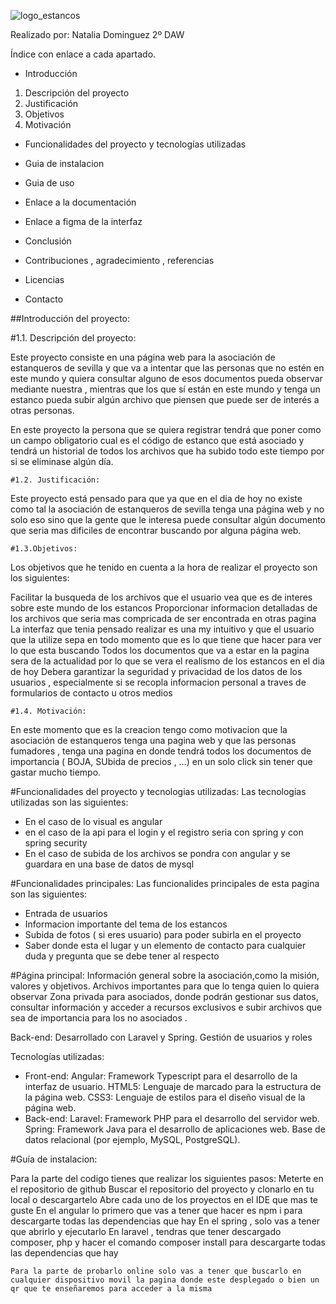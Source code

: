 



![logo_estancos](https://estanquerosdesevilla.com/wp-content/uploads/2023/10/Logo-Principal-e1696517438933.png)


Realizado por: 
Natalia Dominguez
2º DAW





Índice con enlace a cada apartado.

* Introducción

1. Descripción del proyecto
2. Justificación
3. Objetivos
4. Motivación

* Funcionalidades del proyecto y tecnologías utilizadas

* Guia de instalacion

* Guia de uso

* Enlace a la documentación

* Enlace a figma de la interfaz

* Conclusión

* Contribuciones , agradecimiento , referencias

* Licencias

* Contacto














##Introducción del proyecto:

#1.1. Descripción del proyecto: 

Este proyecto consiste en una página web para la asociación de estanqueros de sevilla y que va a intentar que las personas que no estén en este mundo y quiera consultar alguno de esos documentos pueda observar mediante nuestra , mientras que los que sí están en este mundo y tenga un estanco pueda subir algún archivo que piensen que puede ser de interés a otras personas.

En este proyecto la persona que se quiera registrar tendrá que poner como un campo obligatorio cual es el código de estanco que está asociado y tendrá un historial de todos los archivos que ha subido todo este tiempo por si se eliminase algún día.

	#1.2. Justificación:

Este proyecto está pensado para que ya que en el dia de hoy no existe como tal la asociación de estanqueros de sevilla tenga una página web y no solo eso sino que la gente que le interesa puede consultar algún documento que seria mas dificiles de encontrar buscando por alguna página web.

	#1.3.Objetivos:

Los objetivos que he tenido en cuenta a la hora de realizar el proyecto son los siguientes:

Facilitar la busqueda de los archivos que el usuario vea que es de interes sobre este mundo de los estancos
Proporcionar informacion detalladas de los archivos que seria mas compricada de ser encontrada en otras pagina
La interfaz que tenia pensado realizar es una my intuitivo y que el usuario que la utilize sepa en todo momento que es lo que tiene que hacer para ver lo que esta buscando
Todos los documentos que va a estar en la pagina sera de la actualidad por lo que se vera el realismo de los estancos en el dia de hoy
Debera garantizar la seguridad y privacidad de los datos de los usuarios , especialmente si se recopla informacion personal a traves de formularios de contacto u otros medios


 
	#1.4. Motivación: 

En este momento que es la creacion tengo como motivacion que la asociación de estanqueros tenga una pagina web y que las personas fumadores , tenga una pagina en donde tendrá todos los documentos de importancia ( BOJA, SUbida de precios , …) en un solo click sin tener que gastar mucho tiempo.

#Funcionalidades del proyecto y tecnologias utilizadas: 
 Las tecnologias utilizadas son las siguientes:
   - En el caso de lo visual es angular
   - en el caso de la api para el login y el registro seria con spring y con spring security
   - En el caso de subida de los archivos se pondra con angular y se guardara en una base de datos de mysql
     
#Funcionalidades principales:
 Las funcionalides principales de esta pagina son las siguientes: 
 - Entrada de usuarios
 - Informacion importante del tema de los estancos
 - Subida de fotos ( si eres usuario) para poder subirla en el proyecto
 - Saber donde esta el lugar y un elemento de contacto para cualquier duda y pregunta que se debe tener al respecto
   
#Página principal:
Información general sobre la asociación,como la misión, valores y objetivos.
Archivos importantes para que lo tenga quien lo quiera observar
Zona privada para asociados, donde podrán gestionar sus datos, consultar información y acceder a recursos exclusivos e subir archivos que sea de importancia para los no asociados .

Back-end:
Desarrollado con Laravel y Spring.
Gestión de usuarios y roles

Tecnologías utilizadas:
* Front-end:
Angular: Framework Typescript para el desarrollo de la interfaz de usuario.
HTML5: Lenguaje de marcado para la estructura de la página web.
CSS3: Lenguaje de estilos para el diseño visual de la página web.
 * Back-end:
Laravel: Framework PHP para el desarrollo del servidor web.
Spring: Framework Java para el desarrollo de aplicaciones web.
Base de datos relacional (por ejemplo, MySQL, PostgreSQL).



#Guía de instalacion:
  
Para la parte del codigo tienes que realizar los siguientes pasos:
Meterte en el repositorio de github 
Buscar el repositorio del proyecto y clonarlo en tu local o descargartelo 
Abre cada uno de los proyectos en el IDE que mas te guste 
En el angular lo primero que vas a tener que hacer es npm i para descargarte todas las dependencias que hay
En el spring , solo vas a tener que abrirlo y ejecutarlo
En laravel , tendras que tener descargado composer, php y hacer el comando composer install para descargarte todas las dependencias que hay

	Para la parte de probarlo online solo vas a tener que buscarlo en cualquier dispositivo movil la pagina donde este desplegado o bien un qr que te enseñaremos para acceder a la misma 
